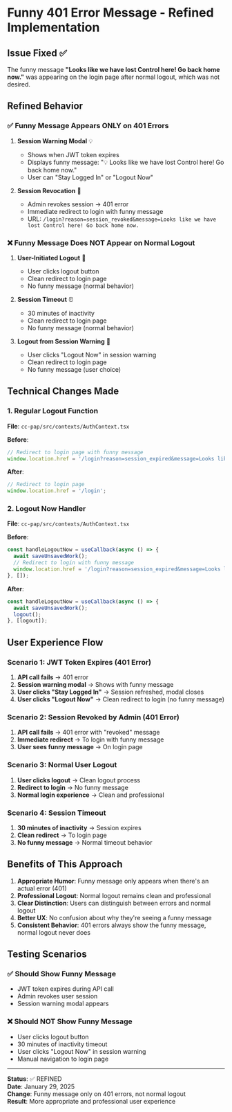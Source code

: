 # Funny 401 Error Message - Refined Implementation

## Issue Fixed ✅

The funny message **"Looks like we have lost Control here! Go back home now."** was appearing on the login page after normal logout, which was not desired.

## Refined Behavior

### ✅ **Funny Message Appears ONLY on 401 Errors**

1. **Session Warning Modal** 💡
   - Shows when JWT token expires
   - Displays funny message: "💡 Looks like we have lost Control here! Go back home now."
   - User can "Stay Logged In" or "Logout Now"

2. **Session Revocation** 🚨
   - Admin revokes session → 401 error
   - Immediate redirect to login with funny message
   - URL: `/login?reason=session_revoked&message=Looks like we have lost Control here! Go back home now.`

### ❌ **Funny Message Does NOT Appear on Normal Logout**

1. **User-Initiated Logout** 🚪
   - User clicks logout button
   - Clean redirect to login page
   - No funny message (normal behavior)

2. **Session Timeout** ⏰
   - 30 minutes of inactivity
   - Clean redirect to login page
   - No funny message (normal behavior)

3. **Logout from Session Warning** 🔄
   - User clicks "Logout Now" in session warning
   - Clean redirect to login page
   - No funny message (user choice)

## Technical Changes Made

### 1. Regular Logout Function
**File**: `cc-pap/src/contexts/AuthContext.tsx`

**Before**:
```typescript
// Redirect to login page with funny message
window.location.href = '/login?reason=session_expired&message=Looks like we have lost Control here! Go back home now.';
```

**After**:
```typescript
// Redirect to login page
window.location.href = '/login';
```

### 2. Logout Now Handler
**File**: `cc-pap/src/contexts/AuthContext.tsx`

**Before**:
```typescript
const handleLogoutNow = useCallback(async () => {
  await saveUnsavedWork();
  // Redirect to login with funny message
  window.location.href = '/login?reason=session_expired&message=Looks like we have lost Control here! Go back home now.';
}, []);
```

**After**:
```typescript
const handleLogoutNow = useCallback(async () => {
  await saveUnsavedWork();
  logout();
}, [logout]);
```

## User Experience Flow

### Scenario 1: JWT Token Expires (401 Error)
1. **API call fails** → 401 error
2. **Session warning modal** → Shows with funny message
3. **User clicks "Stay Logged In"** → Session refreshed, modal closes
4. **User clicks "Logout Now"** → Clean redirect to login (no funny message)

### Scenario 2: Session Revoked by Admin (401 Error)
1. **API call fails** → 401 error with "revoked" message
2. **Immediate redirect** → To login with funny message
3. **User sees funny message** → On login page

### Scenario 3: Normal User Logout
1. **User clicks logout** → Clean logout process
2. **Redirect to login** → No funny message
3. **Normal login experience** → Clean and professional

### Scenario 4: Session Timeout
1. **30 minutes of inactivity** → Session expires
2. **Clean redirect** → To login page
3. **No funny message** → Normal timeout behavior

## Benefits of This Approach

1. **Appropriate Humor**: Funny message only appears when there's an actual error (401)
2. **Professional Logout**: Normal logout remains clean and professional
3. **Clear Distinction**: Users can distinguish between errors and normal logout
4. **Better UX**: No confusion about why they're seeing a funny message
5. **Consistent Behavior**: 401 errors always show the funny message, normal logout never does

## Testing Scenarios

### ✅ Should Show Funny Message
- JWT token expires during API call
- Admin revokes user session
- Session warning modal appears

### ❌ Should NOT Show Funny Message
- User clicks logout button
- 30 minutes of inactivity timeout
- User clicks "Logout Now" in session warning
- Manual navigation to login page

---
**Status**: ✅ REFINED  
**Date**: January 29, 2025  
**Change**: Funny message only on 401 errors, not normal logout  
**Result**: More appropriate and professional user experience
